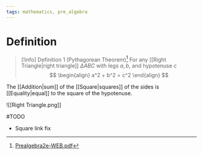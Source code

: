 ```yaml
---
tags: mathematics, pre_algebra
---
```


# Definition

> [!info] Definition 1 (Pythagorean Theorem)[^1]
> For any [[Right Triangle|right triangle]] $\Delta ABC$ with legs $a, b$, and hypotenuse $c$
> $$
> \begin{align}
> a^2 + b^2 = c^2
> \end{align}
> $$

The [[Addition|sum]] of the [[Square|squares]] of the sides is [[Equality|equal]] to the square of the hypotenuse.

![[Right Triangle.png]]

#TODO 
- Square link fix

[^1]: [Prealgebra2e-WEB.pdf](zotero://open-pdf/library/items/W4QW2QZI?page=765)